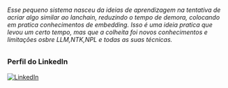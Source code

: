 ###### Esse pequeno sistema nasceu da ideias de aprendizagem na tentativa de acriar algo similar ao lanchain, reduzindo o tempo de demora, colocando em pratica conhecimentos de embedding. Isso é uma ideia pratica que levou um certo tempo, mas que a colheita foi novos conhecimentos e limitações osbre LLM,NTK,NPL e todas as suas técnicas. 


### Perfil do LinkedIn
[![LinkedIn](https://img.shields.io/badge/LinkedIn-0077B5?style=for-the-badge&logo=linkedin&logoColor=white)](https://www.linkedin.com/in/devnaelson/)
